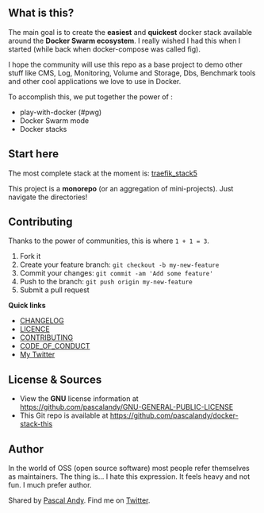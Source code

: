 ## What is this?

The main goal is to create the **easiest** and **quickest** docker stack available around the **Docker Swarm ecosystem**. I really wished I had this when I started (while back when docker-compose was called fig).

I hope the community will use this repo as a base project to demo other stuff like CMS, Log, Monitoring, Volume and Storage, Dbs, Benchmark tools and other cool applications we love to use in Docker.

To accomplish this, we put together the power of :

- play-with-docker (#pwg)
- Docker Swarm mode
- Docker stacks


## Start here

The most complete stack at the moment is: [traefik_stack5](./traefik_stack5)

This project is a **monorepo** (or an aggregation of mini-projects). Just navigate the directories! 


## Contributing

Thanks to the power of communities, this is where `1 + 1 = 3`.

1. Fork it
2. Create your feature branch: `git checkout -b my-new-feature`
3. Commit your changes: `git commit -am 'Add some feature'`
4. Push to the branch: `git push origin my-new-feature`
5. Submit a pull request

**Quick links**
  
- [CHANGELOG](./CHANGELOG.md)
- [LICENCE](./LICENCE.md)
- [CONTRIBUTING](./CONTRIBUTING.md)
- [CODE_OF_CONDUCT](./CODE_OF_CONDUCT.md)
- [My Twitter](https://twitter.com/askpascalandy)


## License & Sources

- View the **GNU** license information at https://github.com/pascalandy/GNU-GENERAL-PUBLIC-LICENSE
- This Git repo is available at https://github.com/pascalandy/docker-stack-this


## Author

In the world of OSS (open source software) most people refer themselves as maintainers. The thing is… I hate this expression. It feels heavy and not fun. I much prefer author.

Shared by [Pascal Andy](https://pascalandy.com/blog/now/). Find me on [Twitter](https://twitter.com/askpascalandy).